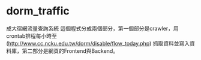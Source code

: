 # dorm_traffic

成大宿網流量查詢系統
這個程式分成兩個部分，第一個部分是crawler，用crontab排程每小時至(http://www.cc.ncku.edu.tw/dorm/disable/flow_today.php)
抓取資料並寫入資料庫，第二部分是網頁的Frontend與Backend。
